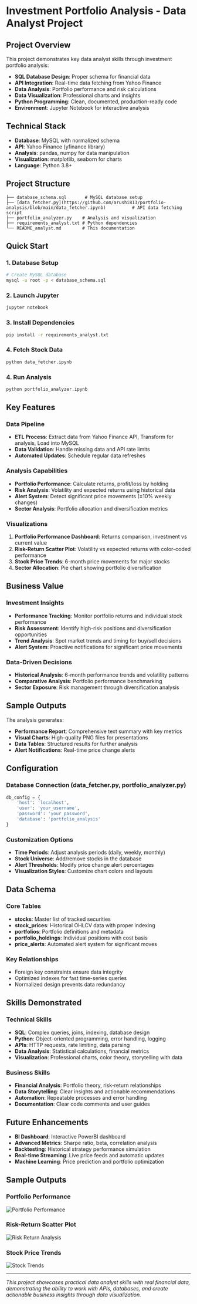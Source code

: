 # Investment Portfolio Analysis - Data Analyst Project

## Project Overview

This project demonstrates key data analyst skills through investment portfolio analysis:

- **SQL Database Design**: Proper schema for financial data
- **API Integration**: Real-time data fetching from Yahoo Finance
- **Data Analysis**: Portfolio performance and risk calculations
- **Data Visualization**: Professional charts and insights
- **Python Programming**: Clean, documented, production-ready code
- **Environment**: Jupyter Notebook for interactive analysis

## Technical Stack

- **Database**: MySQL with normalized schema
- **API**: Yahoo Finance (yfinance library)
- **Analysis**: pandas, numpy for data manipulation
- **Visualization**: matplotlib, seaborn for charts
- **Language**: Python 3.8+

## Project Structure

```
├── database_schema.sql       # MySQL database setup
├── [data_fetcher.py](https://github.com/arushi813/portfolio-analysis/blob/main/data_fetcher.ipynb)          # API data fetching script
├── portfolio_analyzer.py    # Analysis and visualization
├── requirements_analyst.txt # Python dependencies
└── README_analyst.md        # This documentation
```

## Quick Start

### 1. Database Setup
```bash
# Create MySQL database
mysql -u root -p < database_schema.sql
```

### 2. Launch Jupyter
```bash
jupyter notebook
```

### 3. Install Dependencies
```bash
pip install -r requirements_analyst.txt 
```

### 4. Fetch Stock Data
```bash
python data_fetcher.ipynb
```

### 4. Run Analysis
```bash
python portfolio_analyzer.ipynb
```

## Key Features

### Data Pipeline
- **ETL Process**: Extract data from Yahoo Finance API, Transform for analysis, Load into MySQL
- **Data Validation**: Handle missing data and API rate limits
- **Automated Updates**: Schedule regular data refreshes

### Analysis Capabilities
- **Portfolio Performance**: Calculate returns, profit/loss by holding
- **Risk Analysis**: Volatility and expected returns using historical data
- **Alert System**: Detect significant price movements (±10% weekly changes)
- **Sector Analysis**: Portfolio allocation and diversification metrics

### Visualizations
1. **Portfolio Performance Dashboard**: Returns comparison, investment vs current value
2. **Risk-Return Scatter Plot**: Volatility vs expected returns with color-coded performance
3. **Stock Price Trends**: 6-month price movements for major stocks
4. **Sector Allocation**: Pie chart showing portfolio diversification

## Business Value

### Investment Insights
- **Performance Tracking**: Monitor portfolio returns and individual stock performance
- **Risk Assessment**: Identify high-risk positions and diversification opportunities  
- **Trend Analysis**: Spot market trends and timing for buy/sell decisions
- **Alert System**: Proactive notifications for significant price movements

### Data-Driven Decisions
- **Historical Analysis**: 6-month performance trends and volatility patterns
- **Comparative Analysis**: Portfolio performance benchmarking
- **Sector Exposure**: Risk management through diversification analysis

## Sample Outputs

The analysis generates:
- **Performance Report**: Comprehensive text summary with key metrics
- **Visual Charts**: High-quality PNG files for presentations
- **Data Tables**: Structured results for further analysis
- **Alert Notifications**: Real-time price change alerts

## Configuration

### Database Connection (data_fetcher.py, portfolio_analyzer.py)
```python
db_config = {
    'host': 'localhost',
    'user': 'your_username',
    'password': 'your_password',
    'database': 'portfolio_analysis'
}
```

### Customization Options
- **Time Periods**: Adjust analysis periods (daily, weekly, monthly)
- **Stock Universe**: Add/remove stocks in the database
- **Alert Thresholds**: Modify price change alert percentages
- **Visualization Styles**: Customize chart colors and layouts

## Data Schema

### Core Tables
- **stocks**: Master list of tracked securities
- **stock_prices**: Historical OHLCV data with proper indexing
- **portfolios**: Portfolio definitions and metadata
- **portfolio_holdings**: Individual positions with cost basis
- **price_alerts**: Automated alert system for significant moves

### Key Relationships
- Foreign key constraints ensure data integrity
- Optimized indexes for fast time-series queries
- Normalized design prevents data redundancy

## Skills Demonstrated

### Technical Skills
- **SQL**: Complex queries, joins, indexing, database design
- **Python**: Object-oriented programming, error handling, logging
- **APIs**: HTTP requests, rate limiting, data parsing
- **Data Analysis**: Statistical calculations, financial metrics
- **Visualization**: Professional charts, color theory, storytelling with data

### Business Skills
- **Financial Analysis**: Portfolio theory, risk-return relationships
- **Data Storytelling**: Clear insights and actionable recommendations
- **Automation**: Repeatable processes and error handling
- **Documentation**: Clear code comments and user guides

## Future Enhancements

- **BI Dashboard**: Interactive PowerBI dashboard
- **Advanced Metrics**: Sharpe ratio, beta, correlation analysis
- **Backtesting**: Historical strategy performance simulation
- **Real-time Streaming**: Live price feeds and automatic updates
- **Machine Learning**: Price prediction and portfolio optimization

## Sample Outputs

### Portfolio Performance
![Portfolio Performance](portfolio_performance.png)

### Risk-Return Scatter Plot
![Risk Return Analysis](risk_return_analysis.png)

### Stock Price Trends
![Stock Trends](stock_trends.png)

---

*This project showcases practical data analyst skills with real financial data, demonstrating the ability to work with APIs, databases, and create actionable business insights through data visualization.*
